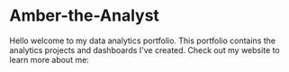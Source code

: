# Amber-the-Analyst
Hello welcome to my data analytics portfolio. This portfolio contains the analytics projects and dashboards I've created. Check out my website to learn more about me:  
